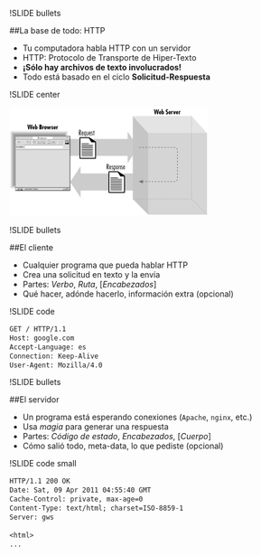 !SLIDE bullets

##La base de todo: HTTP

* Tu computadora habla HTTP con un servidor
* HTTP: Protocolo de Transporte de Hiper-Texto
* **¡Sólo hay archivos de texto involucrados!**
* Todo está basado en el ciclo **Solicitud-Respuesta**

!SLIDE center

![rr](rr.gif)


!SLIDE bullets

##El cliente

* Cualquier programa que pueda hablar HTTP
* Crea una solicitud en texto y la envía
* Partes: *Verbo*, *Ruta*, [*Encabezados*]
* Qué hacer, adónde hacerlo, información extra (opcional)
 
!SLIDE code

    GET / HTTP/1.1
    Host: google.com
    Accept-Language: es
    Connection: Keep-Alive
    User-Agent: Mozilla/4.0 
    
!SLIDE bullets 

##El servidor

* Un programa está esperando conexiones (`Apache`, `nginx`, etc.) 
* Usa *magia* para generar una respuesta 
* Partes: *Código de estado*, *Encabezados*, [*Cuerpo*]
* Cómo salió todo, meta-data, lo que pediste (opcional)

!SLIDE code small

    HTTP/1.1 200 OK
    Date: Sat, 09 Apr 2011 04:55:40 GMT
    Cache-Control: private, max-age=0
    Content-Type: text/html; charset=ISO-8859-1
    Server: gws
    
    <html>
    ...
